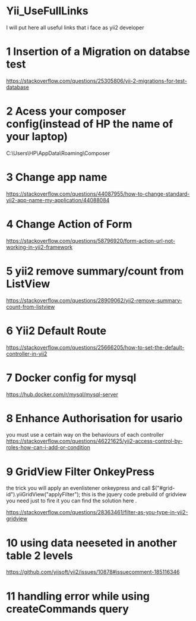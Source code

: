# Yii_UseFullLinks
I will put here all useful links that i face as yii2 developer
# 1 Insertion of a Migration on databse test

https://stackoverflow.com/questions/25305806/yii-2-migrations-for-test-database

# 2 Acess your composer config(instead of HP the name of your laptop)

 C:\Users\HP\AppData\Roaming\Composer
 
 # 3 Change app name 
 
https://stackoverflow.com/questions/44087955/how-to-change-standard-yii2-app-name-my-application/44088084

# 4 Change Action of Form 

https://stackoverflow.com/questions/58796920/form-action-url-not-working-in-yii2-framework

# 5 yii2 remove summary/count from ListView

https://stackoverflow.com/questions/28909062/yii2-remove-summary-count-from-listview

# 6 Yii2 Default Route 
https://stackoverflow.com/questions/25666205/how-to-set-the-default-controller-in-yii2

# 7 Docker config for mysql
https://hub.docker.com/r/mysql/mysql-server

# 8 Enhance Authorisation for usario 
 you must use a certain way on the behaviours of each controller
https://stackoverflow.com/questions/46221625/yii2-access-control-by-roles-how-can-i-add-or-condition

# 9 GridView Filter OnkeyPress
the trick you will apply an evenlistener onkeypress and call $("#grid-id").yiiGridView("applyFilter"); this is the jquery code prebuild of gridview you need just to fire it 
you can find the solution here .

https://stackoverflow.com/questions/28363461/filter-as-you-type-in-yii2-gridview

# 10 using data neeseted in another table 2 levels
https://github.com/yiisoft/yii2/issues/10878#issuecomment-185116346
# 11 handling error while using createCommands query

